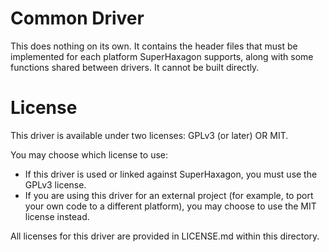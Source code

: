 # Common Driver

This does nothing on its own. It contains the header files that must be implemented for each platform
SuperHaxagon supports, along with some functions shared between drivers. It cannot be built directly.

# License

This driver is available under two licenses: GPLv3 (or later) OR MIT.

You may choose which license to use:

* If this driver is used or linked against SuperHaxagon, you must use the GPLv3 license.
* If you are using this driver for an external project (for example, to port your own code to a different platform),
  you may choose to use the MIT license instead.

All licenses for this driver are provided in LICENSE.md within this directory.
